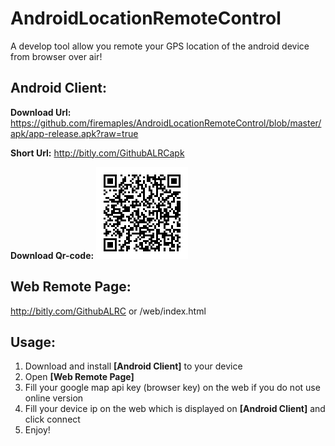 # AndroidLocationRemoteControl
A develop tool allow you remote your GPS location of the android device from browser over air!

**Android Client:**
---------------
**Download Url:** https://github.com/firemaples/AndroidLocationRemoteControl/blob/master/apk/app-release.apk?raw=true

**Short Url:**
http://bitly.com/GithubALRCapk

**Download Qr-code:**
![enter image description here](https://raw.githubusercontent.com/firemaples/AndroidLocationRemoteControl/master/apk/qrcode.png)

**Web Remote Page:**
----------------
http://bitly.com/GithubALRC or /web/index.html

**Usage:**
------
 1. Download and install **[Android Client]** to your device 
 2. Open **[Web Remote Page]**
 3. Fill your google map api key (browser key) on the web if you do not use online version
 4. Fill your device ip on the web which is displayed on **[Android Client]** and click connect
 5. Enjoy!
